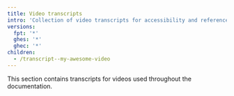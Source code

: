 ```yaml
---
title: Video transcripts
intro: 'Collection of video transcripts for accessibility and reference.'
versions:
  fpt: '*'
  ghes: '*'
  ghec: '*'
children:
  - /transcript--my-awesome-video
---
```


This section contains transcripts for videos used throughout the documentation.
